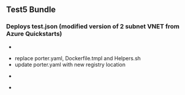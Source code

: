 ## Test5 Bundle

### Deploys test.json (modified version of 2 subnet VNET from Azure Quickstarts)

- ```porter create
- replace porter.yaml, Dockerfile.tmpl and Helpers.sh
- update porter.yaml with new registry location
- ```porter build --debug
- ```porter publish --debug
